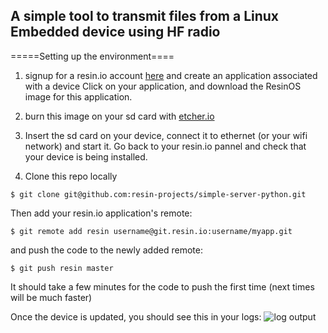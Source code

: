 ## A simple tool to transmit files from a Linux Embedded device using HF radio 


=====Setting up the environment====

1) signup for a resin.io account [here][signup-page] and create an application associated with a device 
Click on your application, and download the ResinOS image for this application.

2) burn this image on your sd card with [etcher.io](http://etcher.io) 

3) Insert the sd card on your device, connect it to ethernet (or your wifi network) and start it. 
   Go back to your resin.io pannel and check that your device is being installed.

5) Clone this repo locally
```
$ git clone git@github.com:resin-projects/simple-server-python.git
```
Then add your resin.io application's remote:
```
$ git remote add resin username@git.resin.io:username/myapp.git
```
and push the code to the newly added remote:
```
$ git push resin master
```
It should take a few minutes for the code to push the first time (next times will be much faster)

Once the device is updated, you should see this in your logs:
![log output](/img/log-output.png)


[resin-link]:https://resin.io/
[signup-page]:https://dashboard.resin.io/signup
[gettingStarted-link]:http://docs.resin.io/#/pages/installing/gettingStarted.md
